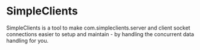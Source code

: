 # SimpleClients
SimpleClients is a tool to make com.simpleclients.server and client socket connections easier to setup and maintain - by handling the concurrent data handling for you.
